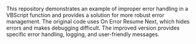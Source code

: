 This repository demonstrates an example of improper error handling in a VBScript function and provides a solution for more robust error management. The original code uses On Error Resume Next, which hides errors and makes debugging difficult. The improved version provides specific error handling, logging, and user-friendly messages.